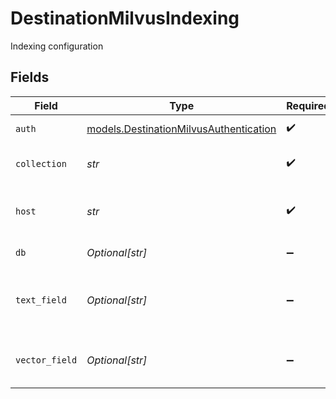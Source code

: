 # DestinationMilvusIndexing

Indexing configuration


## Fields

| Field                                                                                  | Type                                                                                   | Required                                                                               | Description                                                                            | Example                                                                                |
| -------------------------------------------------------------------------------------- | -------------------------------------------------------------------------------------- | -------------------------------------------------------------------------------------- | -------------------------------------------------------------------------------------- | -------------------------------------------------------------------------------------- |
| `auth`                                                                                 | [models.DestinationMilvusAuthentication](../models/destinationmilvusauthentication.md) | :heavy_check_mark:                                                                     | Authentication method                                                                  |                                                                                        |
| `collection`                                                                           | *str*                                                                                  | :heavy_check_mark:                                                                     | The collection to load data into                                                       |                                                                                        |
| `host`                                                                                 | *str*                                                                                  | :heavy_check_mark:                                                                     | The public endpoint of the Milvus instance.                                            | https://my-instance.zone.zillizcloud.com                                               |
| `db`                                                                                   | *Optional[str]*                                                                        | :heavy_minus_sign:                                                                     | The database to connect to                                                             |                                                                                        |
| `text_field`                                                                           | *Optional[str]*                                                                        | :heavy_minus_sign:                                                                     | The field in the entity that contains the embedded text                                |                                                                                        |
| `vector_field`                                                                         | *Optional[str]*                                                                        | :heavy_minus_sign:                                                                     | The field in the entity that contains the vector                                       |                                                                                        |